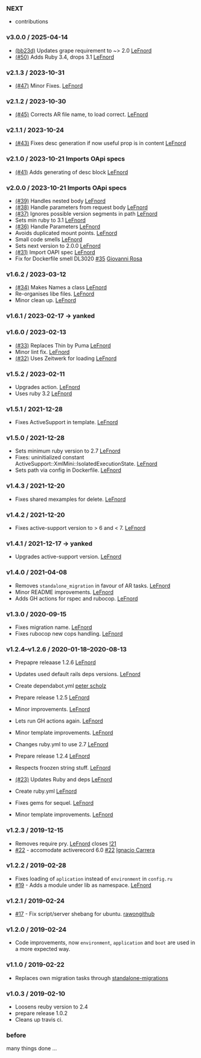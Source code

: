 ### NEXT

- contributions

### v3.0.0 / 2025-04-14


- [(bb23d)](https://github.com/LeFnord/grape-starter/commit/bb23d62cbd04b445c616565c6788b28cde03507c) Updates grape requirement to ~> 2.0 [LeFnord](https://github.com/LeFnord)
- [(#50)](https://github.com/LeFnord/grape-starter/pull/50) Adds Ruby 3.4, drops 3.1 [LeFnord](https://github.com/LeFnord)

### v2.1.3 / 2023-10-31

- [(#47)](https://github.com/LeFnord/grape-starter/pull/47) Minor Fixes. [LeFnord](https://github.com/LeFnord)

### v2.1.2 / 2023-10-30

- [(#45)](https://github.com/LeFnord/grape-starter/pull/45) Corrects AR file name, to load correct. [LeFnord](https://github.com/LeFnord)


### v2.1.1 / 2023-10-24

- [(#43)](https://github.com/LeFnord/grape-starter/pull/43) Fixes desc generation if now useful prop is in content [LeFnord](https://github.com/LeFnord)

### v2.1.0 / 2023-10-21 Imports OApi specs

- [(#41)](https://github.com/LeFnord/grape-starter/pull/41) Adds generating of desc block [LeFnord](https://github.com/LeFnord)

### v2.0.0 / 2023-10-21 Imports OApi specs

- [(#39)](https://github.com/LeFnord/grape-starter/pull/39) Handles nested body [LeFnord](https://github.com/LeFnord)
- [(#38)](https://github.com/LeFnord/grape-starter/pull/38) Handle parameters from request body [LeFnord](https://github.com/LeFnord)
- [(#37)](https://github.com/LeFnord/grape-starter/pull/37) Ignores possible version segments in path [LeFnord](https://github.com/LeFnord)
- Sets min ruby to 3.1 [LeFnord](https://github.com/LeFnord)
- [(#36)](https://github.com/LeFnord/grape-starter/pull/36) Handle Parameters [LeFnord](https://github.com/LeFnord)
- Avoids duplicated mount points. [LeFnord](https://github.com/LeFnord)
- Small code smells [LeFnord](https://github.com/LeFnord)
- Sets next version to 2.0.0 [LeFnord](https://github.com/LeFnord)
- [(#31)](https://github.com/LeFnord/grape-starter/pull/31) Import OAPI spec [LeFnord](https://github.com/LeFnord)
- Fix for Dockerfile smell DL3020 [#35](https://github.com/LeFnord/grape-starter/pull/35) [Giovanni Rosa](https://github.com/grosa1)

### v1.6.2 / 2023-03-12

- [(#34)](https://github.com/LeFnord/grape-starter/pull/34) Makes Names a class [LeFnord](https://github.com/LeFnord)
- Re-organises libe files. [LeFnord](https://github.com/LeFnord)
- Minor clean up. [LeFnord](https://github.com/LeFnord)

### v1.6.1 / 2023-02-17 -> yanked

### v1.6.0 / 2023-02-13

- [(#33)](https://github.com/LeFnord/grape-starter/pull/33) Replaces Thin by Puma [LeFnord](https://github.com/LeFnord)
- Minor lint fix. [LeFnord](https://github.com/LeFnord)
- [(#32)](https://github.com/LeFnord/grape-starter/pull/32) Uses Zeitwerk for loading [LeFnord](https://github.com/LeFnord)

### v1.5.2 / 2023-02-11

- Upgrades action. [LeFnord](https://github.com/LeFnord)
- Uses ruby 3.2 [LeFnord](https://github.com/LeFnord)

### v1.5.1 / 2021-12-28

- Fixes ActiveSupport in template. [LeFnord](https://github.com/LeFnord)

### v1.5.0 / 2021-12-28

- Sets minimum ruby version to 2.7 [LeFnord](https://github.com/LeFnord)
- Fixes: uninitialized constant ActiveSupport::XmlMini::IsolatedExecutionState. [LeFnord](https://github.com/LeFnord)
- Sets path via config in Dockerfile. [LeFnord](https://github.com/LeFnord)

### v1.4.3 / 2021-12-20

- Fixes shared mexamples for delete. [LeFnord](https://github.com/LeFnord)

### v1.4.2 / 2021-12-20

- Fixes active-support version to > 6 and < 7. [LeFnord](https://github.com/LeFnord)

### v1.4.1 / 2021-12-17 -> yanked

- Upgrades active-support version. [LeFnord](https://github.com/LeFnord)

### v1.4.0 / 2021-04-08

- Removes `standalone_migration` in favour of AR tasks. [LeFnord](https://github.com/LeFnord)
- Minor README improvements. [LeFnord](https://github.com/LeFnord)
- Adds GH actions for rspec and rubocop. [LeFnord](https://github.com/LeFnord)

### v1.3.0 / 2020-09-15

- Fixes migration name. [LeFnord](https://github.com/LeFnord)
- Fixes rubocop new cops handling. [LeFnord](https://github.com/LeFnord)

### v1.2.4–v1.2.6 / 2020-01-18–2020-08-13

- Prepapre releaase 1.2.6 [LeFnord](https://github.com/LeFnord)
- Updates used default rails deps versions. [LeFnord](https://github.com/LeFnord)
- Create dependabot.yml [peter scholz](https://github.com/LeFnord)
- Prepare release 1.2.5 [LeFnord](https://github.com/LeFnord)
- Minor improvements. [LeFnord](https://github.com/LeFnord)
- Lets run GH actions again. [LeFnord](https://github.com/LeFnord)
- Minor template improvements. [LeFnord](https://github.com/LeFnord)
- Changes ruby.yml to use 2.7 [LeFnord](https://github.com/LeFnord)
- Prepare release 1.2.4 [LeFnord](https://github.com/LeFnord)
- Respects froozen string stuff. [LeFnord](https://github.com/LeFnord)
- [(#23)](https://github.com/LeFnord/grape-starter/pull/23) Updates Ruby and deps [LeFnord](https://github.com/LeFnord)
- Create ruby.yml [LeFnord](https://github.com/LeFnord)

- Fixes gems for sequel. [LeFnord](https://github.com/LeFnord)
- Minor template improvements. [LeFnord](https://github.com/LeFnord)

### v1.2.3 / 2019-12-15

- Removes require pry. [LeFnord](https://github.com/LeFnord) closes [!21](https://github.com/LeFnord/grape-starter/issues/21)
- [#22](https://github.com/LeFnord/grape-starter/pull/22) - accomodate activerecord 6.0 [#22](https://github.com/LeFnord/grape-starter/pull/22) [Ignacio Carrera](https://github.com/nachokb)

### v1.2.2 / 2019-02-28

- Fixes loading of `aplication` instead of `environment` in `config.ru`
- [#19](https://github.com/LeFnord/grape-starter/pull/19) - Adds a module under lib as namespace. [LeFnord](https://github.com/LeFnord)

### v1.2.1 / 2019-02-24

- [#17](https://github.com/LeFnord/grape-starter/pull/17) - Fix script/server shebang for ubuntu. [rawongithub](https://github.com/rawongithub)

### v1.2.0 / 2019-02-24

- Code improvements, now `environment`, `application` and `boot` are used in a more expected way.

### v1.1.0 / 2019-02-22
- Replaces own migration tasks through [standalone-migrations](https://github.com/thuss/standalone-migrations)

### v1.0.3 / 2019-02-10
- Loosens reuby version to 2.4
- prepare release 1.0.2
- Cleans up travis ci.

### before

many things done …
